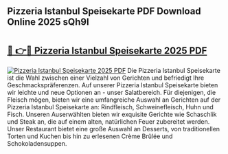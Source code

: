 ## Pizzeria Istanbul Speisekarte PDF Download Online 2025 sQh9I

# <h2><a href="http://gc68cf.nevu.top/?p=Pizzeria+Istanbul+Speisekarte">🔗 👉🔴 Pizzeria Istanbul Speisekarte 2025 PDF</a></h2>

[![Pizzeria Istanbul Speisekarte 2025 PDF](https://i.imgur.com/dBaPXMq.png)](http://gc68cf.nevu.top/?p=Pizzeria+Istanbul+Speisekarte)
Die Pizzeria Istanbul Speisekarte ist die Wahl zwischen einer Vielzahl von Gerichten und befriedigt Ihre Geschmackspräferenzen. Auf unserer Pizzeria Istanbul Speisekarte bieten wir leichte und neue Optionen an - unser Salatbereich. Für diejenigen, die Fleisch mögen, bieten wir eine umfangreiche Auswahl an Gerichten auf der Pizzeria Istanbul Speisekarte an: Rindfleisch, Schweinefleisch, Huhn und Fisch. Unseren Auserwählten bieten wir exquisite Gerichte wie Schaschlik und Steak an, die auf einem alten, natürlichen Feuer zubereitet werden. Unser Restaurant bietet eine große Auswahl an Desserts, von traditionellen Torten und Kuchen bis hin zu erlesenen Crème Brûlée und Schokoladensuppen.
